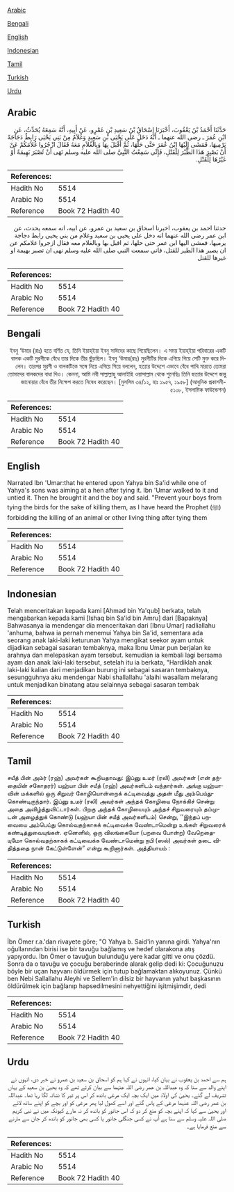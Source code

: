 [Arabic](#arabic)

[Bengali](#bengali)

[English](#english)

[Indonesian](#indonesian)

[Tamil](#tamil)

[Turkish](#turkish)

[Urdu](#urdu)

## Arabic


<div dir="rtl" lang="ar" style={{fontSize:'larger',backgroundColor:'#f8f9fa',padding:20}}>
حَدَّثَنَا أَحْمَدُ بْنُ يَعْقُوبَ، أَخْبَرَنَا إِسْحَاقُ بْنُ سَعِيدِ بْنِ عَمْرٍو، عَنْ أَبِيهِ، أَنَّهُ سَمِعَهُ يُحَدِّثُ، عَنِ ابْنِ عُمَرَ ـ رضى الله عنهما ـ أَنَّهُ دَخَلَ عَلَى يَحْيَى بْنِ سَعِيدٍ وَغُلاَمٌ مِنْ بَنِي يَحْيَى رَابِطٌ دَجَاجَةً يَرْمِيهَا، فَمَشَى إِلَيْهَا ابْنُ عُمَرَ حَتَّى حَلَّهَا، ثُمَّ أَقْبَلَ بِهَا وَبِالْغُلاَمِ مَعَهُ فَقَالَ ازْجُرُوا غُلاَمَكُمْ عَنْ أَنْ يَصْبِرَ هَذَا الطَّيْرَ لِلْقَتْلِ، فَإِنِّي سَمِعْتُ النَّبِيَّ صلى الله عليه وسلم نَهَى أَنْ تُصْبَرَ بَهِيمَةٌ أَوْ غَيْرُهَا لِلْقَتْلِ‏.‏
</div>
<div style={{backgroundColor:'#f8f9fa',padding:20, marginBottom: 10}}><table> <thead> <tr> <th>References:</th> <th></th> </tr> </thead> <tbody><tr><td>Hadith No</td><td>5514</td></tr><tr><td>Arabic No</td><td>5514</td></tr><tr><td>Reference</td><td>Book 72 Hadith 40</td></tr></tbody></table></div>


<div dir="rtl" lang="ar" style={{fontSize:'larger',backgroundColor:'#f8f9fa',padding:20}}>
حدثنا احمد بن يعقوب، اخبرنا اسحاق بن سعيد بن عمرو، عن ابيه، انه سمعه يحدث، عن ابن عمر رضى الله عنهما انه دخل على يحيى بن سعيد وغلام من بني يحيى رابط دجاجة يرميها، فمشى اليها ابن عمر حتى حلها، ثم اقبل بها وبالغلام معه فقال ازجروا غلامكم عن ان يصبر هذا الطير للقتل، فاني سمعت النبي صلى الله عليه وسلم نهى ان تصبر بهيمة او غيرها للقتل
</div>
<div style={{backgroundColor:'#f8f9fa',padding:20, marginBottom: 10}}><table> <thead> <tr> <th>References:</th> <th></th> </tr> </thead> <tbody><tr><td>Hadith No</td><td>5514</td></tr><tr><td>Arabic No</td><td>5514</td></tr><tr><td>Reference</td><td>Book 72 Hadith 40</td></tr></tbody></table></div>

## Bengali


<div dir="rtl" lang="bn" style={{fontSize:'larger',backgroundColor:'#f8f9fa',padding:20}}>
ইবনু ‘উমার (রাঃ) হতে বর্ণিত যে, তিনি ইয়াহ্ইয়া ইবনু সাঈদের কাছে গিয়েছিলেন। এ সময় ইয়াহ্ইয়া পরিবারের একটি বালক একটি মুরগীকে বেঁধে তার দিকে তীর ছুঁড়ছিল। ইবনু ‘উমার(রাঃ) মুরগীটির দিকে এগিয়ে গিয়ে সেটি মুক্ত করে দিলেন। তারপর মুরগী ও বালকটিকে সঙ্গে নিয়ে এগিয়ে গিয়ে বললেন, হত্যার উদ্দেশে এভাবে বেঁধে পাখি মারতে তোমরা তোমাদের বালকদের বাধা দিও। কেননা, আমি নবী সাল্লাল্লাহু আলাইহি ওয়াসাল্লাম থেকে শুনেছিঃ তিনি হত্যার উদ্দেশে জন্তু জানোয়ার বেঁধে তীর নিক্ষেপ করতে নিষেধ করেছেন। [মুসলিম ৩৪/১২, হাঃ ১৯৫৭, ১৯৫৮] (আধুনিক প্রকাশনী- ৫১০৮, ইসলামিক ফাউন্ডেশন)
</div>
<div style={{backgroundColor:'#f8f9fa',padding:20, marginBottom: 10}}><table> <thead> <tr> <th>References:</th> <th></th> </tr> </thead> <tbody><tr><td>Hadith No</td><td>5514</td></tr><tr><td>Arabic No</td><td>5514</td></tr><tr><td>Reference</td><td>Book 72 Hadith 40</td></tr></tbody></table></div>

## English


<div dir="ltr" lang="en" style={{fontSize:'larger',backgroundColor:'#f8f9fa',padding:20}}>
Narrated Ibn 'Umar:that he entered upon Yahya bin Sa'id while one of Yahya's sons was aiming at a hen after tying it. Ibn 'Umar walked to it and untied it. Then he brought it and the boy and said. "Prevent your boys from tying the birds for the sake of killing them, as I have heard the Prophet (ﷺ) forbidding the killing of an animal or other living thing after tying them
</div>
<div style={{backgroundColor:'#f8f9fa',padding:20, marginBottom: 10}}><table> <thead> <tr> <th>References:</th> <th></th> </tr> </thead> <tbody><tr><td>Hadith No</td><td>5514</td></tr><tr><td>Arabic No</td><td>5514</td></tr><tr><td>Reference</td><td>Book 72 Hadith 40</td></tr></tbody></table></div>

## Indonesian


<div dir="ltr" lang="id" style={{fontSize:'larger',backgroundColor:'#f8f9fa',padding:20}}>
Telah menceritakan kepada kami [Ahmad bin Ya'qub] berkata, telah mengabarkan kepada kami [Ishaq bin Sa'id bin Amru] dari [Bapaknya] Bahwasanya ia mendengar dia menceritakan dari [Ibnu Umar] radliallahu 'anhuma, bahwa ia pernah menemui Yahya bin Sa'id, sementara ada seorang anak laki-laki keturunan Yahya mengikat seekor ayam untuk dijadikan sebagai sasaran tembaknya, maka Ibnu Umar pun berjalan ke arahnya dan melepaskan ayam tersebut. kemudian ia kembali lagi bersama ayam dan anak laki-laki tersebut, setelah itu ia berkata, "Hardiklah anak laki-laki kalian dari menjadikan burung ini sebagai sasaran tembaknya, sesungguhnya aku mendengar Nabi shallallahu 'alaihi wasallam melarang untuk menjadikan binatang atau selainnya sebagai sasaran tembak
</div>
<div style={{backgroundColor:'#f8f9fa',padding:20, marginBottom: 10}}><table> <thead> <tr> <th>References:</th> <th></th> </tr> </thead> <tbody><tr><td>Hadith No</td><td>5514</td></tr><tr><td>Arabic No</td><td>5514</td></tr><tr><td>Reference</td><td>Book 72 Hadith 40</td></tr></tbody></table></div>

## Tamil


<div dir="ltr" lang="ta" style={{fontSize:'larger',backgroundColor:'#f8f9fa',padding:20}}>
சயீத் பின் அம்ர் (ரஹ்) அவர்கள் கூறியதாவது: இப்னு உமர் (ரலி) அவர்கள் (என் தந்தையின் சகோதரர்) யஹ்யா பின் சயீத் (ரஹ்) அவர்களிடம் வந்தார்கள். அங்கு யஹ்யாவின் மக்களில் ஒரு சிறுவர் கோழியொன்றைக் கட்டிவைத்து அதன் மீது அம்பெய்துகொண்டிருந்தார். இப்னு உமர் (ரலி) அவர்கள் அந்தக் கோழியை நோக்கிச் சென்று அதை அவிழ்த்துவிட்டார்கள். பிறகு அந்தக் கோழியையும் அந்தச் சிறுவரையும் தம்முடன் அழைத்துக் கொண்டு (யஹ்யா பின் சயீத் அவர்களிடம்) சென்று, ‘‘இந்தப் பறவையை அம்பெய்து கொல்வதற்காகக் கட்டிவைக்க வேண்டாமென்று உங்கள் சிறுவரைக் கண்டித்துவையுங்கள். ஏனெனில், ஒரு விலங்கையோ (பறவை போன்ற) வேறெதையுமோ கொல்வதற்காகக் கட்டிவைக்க வேண்டாமென்று நபி (ஸல்) அவர்கள் தடை விதித்ததை நான் கேட்டுள்ளேன்” என்று கூறினார்கள். அத்தியாயம் :
</div>
<div style={{backgroundColor:'#f8f9fa',padding:20, marginBottom: 10}}><table> <thead> <tr> <th>References:</th> <th></th> </tr> </thead> <tbody><tr><td>Hadith No</td><td>5514</td></tr><tr><td>Arabic No</td><td>5514</td></tr><tr><td>Reference</td><td>Book 72 Hadith 40</td></tr></tbody></table></div>

## Turkish


<div dir="ltr" lang="tr" style={{fontSize:'larger',backgroundColor:'#f8f9fa',padding:20}}>
İbn Ömer r.a.'dan rivayete göre; "O Yahya b. Said'in yanına girdi. Yahya'nın oğullarından birisi ise bir tavuğu bağlamış ve hedef olarakona atış yapıyordu. İbn Ömer o tavuğun bulunduğu yere kadar gitti ve onu çözdü. Sonra da o tavuğu ve çocuğu beraberinde alarak gelip dedi ki: Çocuğunuzu böyle bir uçan hayvanı öldürmek için tutup bağlamaktan alıkoyunuz. Çünkü ben Nebi Sallallahu Aleyhi ve Sellem'in dilsiz bir hayvanın yahut başkasının öldürülmek için bağlanıp hapsedilmesini nehyettiğini işitmişimdir, dedi
</div>
<div style={{backgroundColor:'#f8f9fa',padding:20, marginBottom: 10}}><table> <thead> <tr> <th>References:</th> <th></th> </tr> </thead> <tbody><tr><td>Hadith No</td><td>5514</td></tr><tr><td>Arabic No</td><td>5514</td></tr><tr><td>Reference</td><td>Book 72 Hadith 40</td></tr></tbody></table></div>

## Urdu


<div dir="rtl" lang="ur" style={{fontSize:'larger',backgroundColor:'#f8f9fa',padding:20}}>
ہم سے احمد بن یعقوب نے بیان کیا، انہوں نے کہا ہم کو اسحاق بن سعید بن عمرو نے خبر دی، انہوں نے اپنے والد سے سنا کہ وہ عبداللہ بن عمر رضی اللہ عنہما سے بیان کرتے تھے کہ وہ یحییٰ بن سعید کے یہاں تشریف لے گئے۔ یحییٰ کی اولاد میں ایک بچہ ایک مرغی باندھ کر اس پر تیر کا نشانہ لگا رہا تھا۔ عبداللہ بن عمر رضی اللہ عنہما مرغی کے پاس گئے اور اسے کھول لیا پھر مرغی کو اور بچے کو اپنے ساتھ لائے اور یحییٰ سے کہا کہ اپنے بچہ کو منع کر دو کہ اس جانور کو باندھ کر نہ مارے کیونکہ میں نے نبی کریم صلی اللہ علیہ وسلم سے سنا ہے آپ نے کسی جنگلی جانور یا کسی بھی جانور کو باندھ کر جان سے مارنے سے منع فرمایا ہے۔
</div>
<div style={{backgroundColor:'#f8f9fa',padding:20, marginBottom: 10}}><table> <thead> <tr> <th>References:</th> <th></th> </tr> </thead> <tbody><tr><td>Hadith No</td><td>5514</td></tr><tr><td>Arabic No</td><td>5514</td></tr><tr><td>Reference</td><td>Book 72 Hadith 40</td></tr></tbody></table></div>